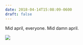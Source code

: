 ```yaml
---
date: 2018-04-14T15:08:09-0600
draft: false
---
```


Mid april, everyone. Mid damn april.

![](/images/2018/d862b29457.jpg)

